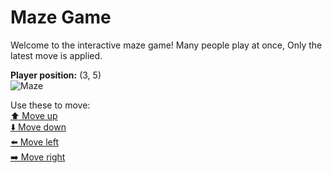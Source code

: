 # Maze Game  
Welcome to the interactive maze game! Many people play at once, Only the latest move is applied.

**Player position:** (3, 5)  
![Maze](https://github-maze-game.vercel.app/images/pos_3_5.png?t=1760781432600)

Use these to move:  
[⬆️ Move up](https://github-maze-game.vercel.app/move/3_5_w)  
[⬇️ Move down](https://github-maze-game.vercel.app/move/3_5_s)  
[⬅️ Move left](https://github-maze-game.vercel.app/move/3_5_a)  
[➡️ Move right](https://github-maze-game.vercel.app/move/3_5_d)
